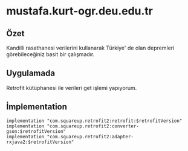# mustafa.kurt-ogr.deu.edu.tr
## Özet
Kandilli rasathanesi verilerini kullanarak Türkiye' de olan depremleri görebileceğiniz basit bir çalışmadır.
## Uygulamada
Retrofit kütüphanesi ile  verileri get işlemi yapıyorum.
## İmplementation
    implementation "com.squareup.retrofit2:retrofit:$retrofitVersion"
    implementation "com.squareup.retrofit2:converter-gson:$retrofitVersion"
    implementation "com.squareup.retrofit2:adapter-rxjava2:$retrofitVersion"
